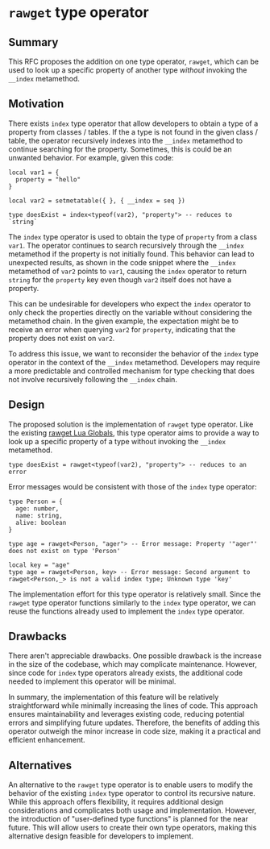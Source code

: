 # `rawget` type operator

## Summary

This RFC proposes the addition on one type operator, `rawget`, which can be used to look up a specific property of another type *without* invoking the `__index` metamethod.

## Motivation

There exists `index` type operator that allow developers to obtain a type of a property from classes / tables. If the a type is not found in the given class / table, the operator recursively indexes into the `__index` metamethod to continue searching for the property. Sometimes, this is could be an unwanted behavior. For example, given this code: 

```luau
local var1 = {
  property = "hello"
}

local var2 = setmetatable({ }, { __index = seq })

type doesExist = index<typeof(var2), "property"> -- reduces to `string`
```
The `index` type operator is used to obtain the type of `property` from a class `var1`. The operator continues to search recursively through the `__index` metamethod if the property is not initially found. This behavior can lead to unexpected results, as shown in the code snippet where the `__index` metamethod of `var2` points to `var1`, causing the `index` operator to return `string` for the `property` key even though `var2` itself does not have a property.

This can be undesirable for developers who expect the `index` operator to only check the properties directly on the variable without considering the metamethod chain. In the given example, the expectation might be to receive an error when querying `var2` for `property`, indicating that the property does not exist on `var2`.

To address this issue, we want to reconsider the behavior of the `index` type operator in the context of the `__index` metamethod. Developers may require a more predictable and controlled mechanism for type checking that does not involve recursively following the `__index` chain.

## Design

The proposed solution is the implementation of `rawget` type operator. Like the existing [rawget Lua Globals](https://create.roblox.com/docs/reference/engine/globals/LuaGlobals#rawget), this type operator aims to provide a way to look up a specific property of a type without invoking the `__index` metamethod. 
 
```luau
type doesExist = rawget<typeof(var2), "property"> -- reduces to an error
```

Error messages would be consistent with those of the `index` type operator:
```luau
type Person = {
  age: number,
  name: string,
  alive: boolean
}

type age = rawget<Person, "ager"> -- Error message: Property '"ager"' does not exist on type 'Person'

local key = "age"
type age = rawget<Person, key> -- Error message: Second argument to rawget<Person,_> is not a valid index type; Unknown type 'key'
```

The implementation effort for this type operator is relatively small. Since the `rawget` type operator functions similarly to the `index` type operator, we can reuse the functions already used to implement the `index` type operator.

## Drawbacks

There aren't appreciable drawbacks. One possible drawback is the increase in the size of the codebase, which may complicate maintenance. However, since code for `index` type operators already exists, the additional code needed to implement this operator will be minimal.

In summary, the implementation of this feature will be relatively straightforward while minimally increasing the lines of code. This approach ensures maintainability and leverages existing code, reducing potential errors and simplifying future updates. Therefore, the benefits of adding this operator outweigh the minor increase in code size, making it a practical and efficient enhancement.

## Alternatives

An alternative to the `rawget` type operator is to enable users to modify the behavior of the existing `index` type operator to control its recursive nature. While this approach offers flexibility, it requires additional design considerations and complicates both usage and implementation. However, the introduction of "user-defined type functions" is planned for the near future. This will allow users to create their own type operators, making this alternative design feasible for developers to implement.